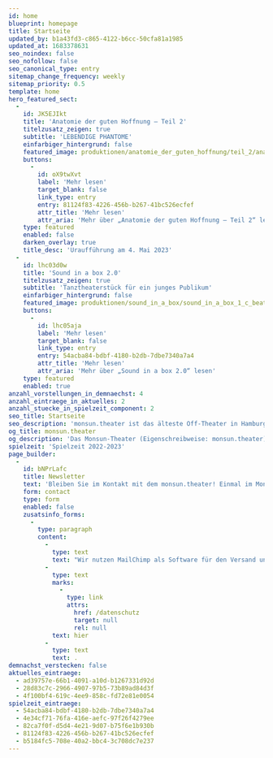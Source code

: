 ```yaml
---
id: home
blueprint: homepage
title: Startseite
updated_by: b1a43fd3-c865-4122-b6cc-50cfa81a1985
updated_at: 1683378631
seo_noindex: false
seo_nofollow: false
seo_canonical_type: entry
sitemap_change_frequency: weekly
sitemap_priority: 0.5
template: home
hero_featured_sect:
  -
    id: JK5EJIkt
    title: 'Anatomie der guten Hoffnung – Teil 2'
    titelzusatz_zeigen: true
    subtitle: 'LEBENDIGE PHANTOME'
    einfarbiger_hintergrund: false
    featured_image: produktionen/anatomie_der_guten_hoffnung/teil_2/anatomie_der_guten_hoffnung_teil2_129_c_g2_baraniak.jpg
    buttons:
      -
        id: oX9twXvt
        label: 'Mehr lesen'
        target_blank: false
        link_type: entry
        entry: 81124f83-4226-456b-b267-41bc526ecfef
        attr_title: 'Mehr lesen'
        attr_aria: 'Mehr über „Anatomie der guten Hoffnung – Teil 2“ lesen'
    type: featured
    enabled: false
    darken_overlay: true
    title_desc: 'Uraufführung am 4. Mai 2023'
  -
    id: lhc03d0w
    title: 'Sound in a box 2.0'
    titelzusatz_zeigen: true
    subtitle: 'Tanztheaterstück für ein junges Publikum'
    einfarbiger_hintergrund: false
    featured_image: produktionen/sound_in_a_box/sound_in_a_box_1_c_beate_koehler.jpg
    buttons:
      -
        id: lhc05aja
        label: 'Mehr lesen'
        target_blank: false
        link_type: entry
        entry: 54acba84-bdbf-4180-b2db-7dbe7340a7a4
        attr_title: 'Mehr lesen'
        attr_aria: 'Mehr über „Sound in a box 2.0“ lesen'
    type: featured
    enabled: true
anzahl_vorstellungen_in_demnaechst: 4
anzahl_eintraege_in_aktuelles: 2
anzahl_stuecke_in_spielzeit_component: 2
seo_title: Startseite
seo_description: 'monsun.theater ist das älteste Off-Theater in Hamburg und besteht seit 1980. Es befindet sich im Stadtteil Ottensen.'
og_title: monsun.theater
og_description: 'Das Monsun-Theater (Eigenschreibweise: monsun.theater) ist das älteste Off-Theater in Hamburg und besteht seit 1980. Es befindet sich im Stadtteil Ottensen.'
spielzeit: 'Spielzeit 2022-2023'
page_builder:
  -
    id: bNPrLafc
    title: Newsletter
    text: 'Bleiben Sie im Kontakt mit dem monsun.theater! Einmal im Monat aktuelle Informationen zu unseren Veranstaltungen: Premieren, Festivals, Extra-Events und ein Blick hinter die Kulissen.'
    form: contact
    type: form
    enabled: false
    zusatsinfo_forms:
      -
        type: paragraph
        content:
          -
            type: text
            text: "Wir nutzen MailChimp als Software für den Versand unseres Newsletter. Nach Bestätigen des Buttons \"SENDEN\" erhalten Sie innerhalb weniger Minuten eine E-Mail mit einem Bestätigungslink, um Ihre Anmeldung abzuschließen. Sie willigen hiermit in die Verarbeitung Ihrer Daten zu diesem Zweck ein. Ihre Daten werden nur zu diesem Zweck verwendet und nicht an Dritte weitergegeben. Sie können den Newsletter jederzeit wieder durch einen Klick auf das entsprechende Feld am Ende des Newsletters abbestellen. Ihre E-Maildaten werden dann automatisch aus dem Verteiler ausgetragen. Hinweise zum Datenschutz finden Sie\_"
          -
            type: text
            marks:
              -
                type: link
                attrs:
                  href: /datenschutz
                  target: null
                  rel: null
            text: hier
          -
            type: text
            text: .
demnachst_verstecken: false
aktuelles_eintraege:
  - ad39757e-66b1-4091-a10d-b1267331d92d
  - 28d83c7c-2966-4907-97b5-73b89ad84d3f
  - 4f100bf4-619c-4ee9-858c-fd72e81e0054
spielzeit_eintraege:
  - 54acba84-bdbf-4180-b2db-7dbe7340a7a4
  - 4e34cf71-76fa-416e-aefc-97f26f4279ee
  - 82ca7f0f-d5d4-4e21-9d07-b75f6e1b930b
  - 81124f83-4226-456b-b267-41bc526ecfef
  - b5184fc5-708e-40a2-bbc4-3c708dc7e237
---
```

